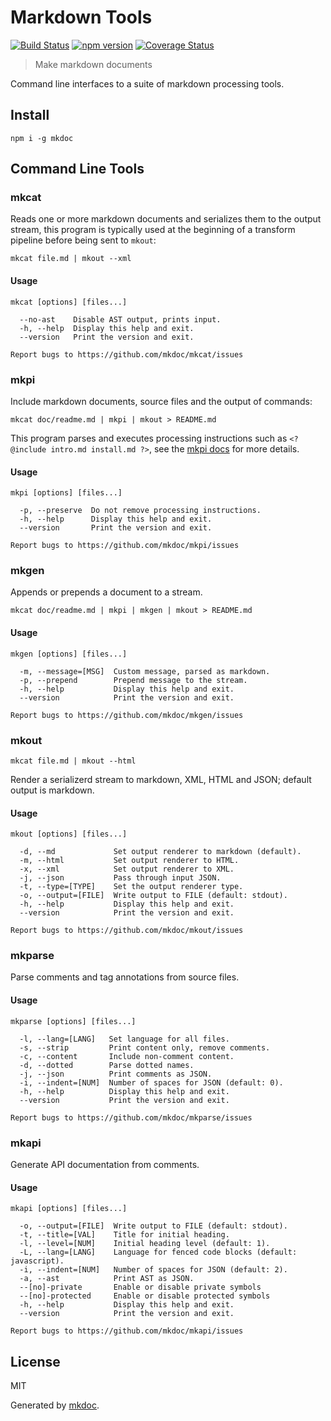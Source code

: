 # Markdown Tools

[![Build Status](https://travis-ci.org/mkdoc/mkdoc.svg?v=2)](https://travis-ci.org/mkdoc/mkdoc)
[![npm version](http://img.shields.io/npm/v/mkdoc.svg?v=2)](https://npmjs.org/package/mkdoc)
[![Coverage Status](https://coveralls.io/repos/mkdoc/mkdoc/badge.svg?branch=master&service=github&v=2)](https://coveralls.io/github/mkdoc/mkdoc?branch=master)

> Make markdown documents

Command line interfaces to a suite of markdown processing tools.

## Install

```
npm i -g mkdoc
```

## Command Line Tools

### mkcat

Reads one or more markdown documents and serializes them to the output stream, this program is typically used at the beginning of a transform pipeline before being sent to `mkout`:

```shell
mkcat file.md | mkout --xml
```

#### Usage

```null
mkcat [options] [files...]

  --no-ast    Disable AST output, prints input.
  -h, --help  Display this help and exit.
  --version   Print the version and exit.

Report bugs to https://github.com/mkdoc/mkcat/issues
```

### mkpi

Include markdown documents, source files and the output of commands:

```shell
mkcat doc/readme.md | mkpi | mkout > README.md
```

This program parses and executes processing instructions such as `<? @include intro.md install.md ?>`, see the [mkpi docs][mkpi] for more details.

#### Usage

```null
mkpi [options] [files...]

  -p, --preserve  Do not remove processing instructions.
  -h, --help      Display this help and exit.
  --version       Print the version and exit.

Report bugs to https://github.com/mkdoc/mkpi/issues
```

### mkgen

Appends or prepends a document to a stream.

```shell
mkcat doc/readme.md | mkpi | mkgen | mkout > README.md
```

#### Usage

```null
mkgen [options] [files...]

  -m, --message=[MSG]  Custom message, parsed as markdown.
  -p, --prepend        Prepend message to the stream.
  -h, --help           Display this help and exit.
  --version            Print the version and exit.

Report bugs to https://github.com/mkdoc/mkgen/issues
```

### mkout

```shell
mkcat file.md | mkout --html
```

Render a serializerd stream to markdown, XML, HTML and JSON; default output is markdown.

#### Usage

```null
mkout [options] [files...]

  -d, --md             Set output renderer to markdown (default).
  -m, --html           Set output renderer to HTML.
  -x, --xml            Set output renderer to XML.
  -j, --json           Pass through input JSON.
  -t, --type=[TYPE]    Set the output renderer type.
  -o, --output=[FILE]  Write output to FILE (default: stdout).
  -h, --help           Display this help and exit.
  --version            Print the version and exit.

Report bugs to https://github.com/mkdoc/mkout/issues
```

### mkparse

Parse comments and tag annotations from source files.

#### Usage

```null
mkparse [options] [files...]

  -l, --lang=[LANG]   Set language for all files.
  -s, --strip         Print content only, remove comments.
  -c, --content       Include non-comment content.
  -d, --dotted        Parse dotted names.
  -j, --json          Print comments as JSON.
  -i, --indent=[NUM]  Number of spaces for JSON (default: 0).
  -h, --help          Display this help and exit.
  --version           Print the version and exit.

Report bugs to https://github.com/mkdoc/mkparse/issues
```

### mkapi

Generate API documentation from comments.

#### Usage

```null
mkapi [options] [files...]

  -o, --output=[FILE]  Write output to FILE (default: stdout).
  -t, --title=[VAL]    Title for initial heading.
  -l, --level=[NUM]    Initial heading level (default: 1).
  -L, --lang=[LANG]    Language for fenced code blocks (default: javascript).
  -i, --indent=[NUM]   Number of spaces for JSON (default: 2).
  -a, --ast            Print AST as JSON.
  --[no]-private       Enable or disable private symbols
  --[no]-protected     Enable or disable protected symbols
  -h, --help           Display this help and exit.
  --version            Print the version and exit.

Report bugs to https://github.com/mkdoc/mkapi/issues
```

## License

MIT

Generated by [mkdoc](https://github.com/mkdoc/mkdoc).

[mkcat]: https://github.com/mkdoc/mkcat
[mkpi]: https://github.com/mkdoc/mkpi
[mkgen]: https://github.com/mkdoc/mkgen
[mkout]: https://github.com/mkdoc/mkout
[mkparse]: https://github.com/mkdoc/mkparse
[mkapi]: https://github.com/mkdoc/mkapi
[jshint]: http://jshint.com
[jscs]: http://jscs.info
[commonmark]: https://github.com/jgm/commonmark.js
